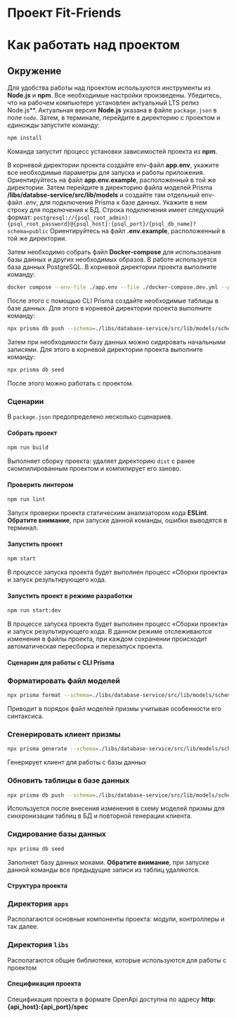 # Проект Fit-Friends

# Как работать над проектом

## Окружение

Для удобства работы над проектом используются инструменты из **Node.js** и **npm**. Все необходимые настройки произведены. Убедитесь, что на рабочем компьютере установлен актуальный LTS релиз Node.js**. Актуальная версия **Node.js** указана в файле `package.json` в поле `node`. Затем, в терминале, перейдите в директорию с проектом и _единожды_ запустите команду:

```bash
npm install
```

Команда запустит процесс установки зависимостей проекта из **npm**.

В корневой директории проекта создайте env-файл **app.env**, укажите все необходимые параметры для запуска и работы приложения. Ориентируйтесь на файл **app.env.example**, расположенный в той же директории.
Затем перейдите в директорию файла моделей Prisma **/libs/databse-service/src/lib/models** и создайте там отдельный env-файл *.env*, для подключения Prisma к базе данных. Укажите в нем строку для подключения к БД. 
Строка подключения имеет следующий формат: `postgresql://{psql_root_admin}:{psql_root_password}@{psql_host}:{psql_port}/{psql_db_name}?schema=public`
Ориентируйтесь на файл **.env.example**, расположенный в той же директории.

Затем необходимо собрать файл **Docker-compose** для использования базы данных и других необходимых образов. В работе используется база данных PostgreSQL.
В корневой директории проекта выполните команду:

```bash
docker compose --env-file ./app.env --file ./docker-compose.dev.yml --project-name="fit-friends" up -d
```

После этого с помощью CLI Prisma создайте необходимые таблицы в базе данных. Для этого в корневой директории проекта выполните команду:

```bash
npx prisma db push --schema=./libs/database-service/src/lib/models/schema.prisma
```

Затем при необходимости базу данных можно сидировать начальными записями. Для этого в корневой директории проекта выполните команду:
```bash
npx prisma db seed
```

После этого можно работать с проектом.

### Сценарии

В `package.json` предопределено несколько сценариев.

#### Собрать проект

```bash
npm run build
```

Выполняет сборку проекта: удаляет директорию `dist` с ранее скомпилированным проектом и компилирует его заново.

#### Проверить линтером

```bash
npm run lint
```

Запуск проверки проекта статическим анализатором кода **ESLint**.
**Обратите внимание**, при запуске данной команды, ошибки выводятся в терминал.

#### Запустить проект

```bash
npm start
```

В процессе запуска проекта будет выполнен процесс «Сборки проекта» и запуск результирующего кода.

#### Запустить проект в режиме разработки

```bash
npm run start:dev
```

В процессе запуска проекта будет выполнен процесс «Сборки проекта» и запуск результирующего кода. В данном режиме отслеживаются изменения в файлы проекта, при каждом сохранении происходит автоматическая пересборка и перезапуск проекта.

#### Сценарии для работы с CLI Prisma

### Форматировать файл моделей

```bash
npx prisma format --schema=./libs/database-service/src/lib/models/schema.prisma
```

Приводит в порядок файл моделей призмы учитывая особенности его синтаксиса.

### Сгенерировать клиент призмы

```bash
npx prisma generate --schema=./libs/database-service/src/lib/models/schema.prisma
```

Генерирует клиент для работы с базы данных

### Обновить таблицы в базе данных

```bash
npx prisma db push --schema=./libs/database-service/src/lib/models/schema.prisma
```

Используется после внесения изменения в схему моделей призмы для синхронизации таблиц в БД и повторной генерации клиента.

### Сидирование базы данных

```bash
npx prisma db seed
```

Заполняет базу данных моками.
**Обратите внимание**, при запуске данной команды все предыдущие записи из таблиц удаляются.


#### Структура проекта

### Директория `apps`

Располагаются основные компоненты проекта: модули, контроллеры и так далее.

### Директория `libs`

Располагаются общие библиотеки, которые используются для работы с проектом


#### Спецификация проекта

Спецификация проекта в формате OpenApi доступна по адресу **http:{api_host}:{api_port}/spec**